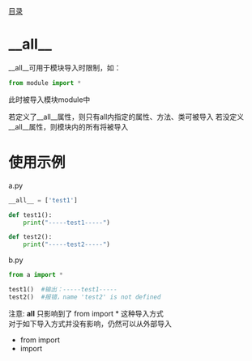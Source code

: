 [目录](../目录.md)

# \_\_all\_\_ #

__all__可用于模块导入时限制，如：

```python
from module import *
```
此时被导入模块module中

若定义了__all__属性，则只有all内指定的属性、方法、类可被导入
若没定义__all__属性，则模块内的所有将被导入

 
# 使用示例 #

a.py

```python
__all__ = ['test1']

def test1():
	print("-----test1-----")

def test2():
	print("-----test2-----")
```

b.py
```python
from a import *

test1()  #输出：-----test1-----
test2()  #报错，name 'test2' is not defined
```

注意: __all__ 只影响到了 from <module> import * 这种导入方式\
对于如下导入方式并没有影响，仍然可以从外部导入
- from <module> import <member>
- import <module>
